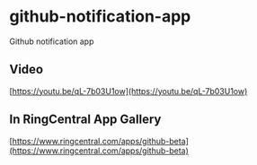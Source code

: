 # github-notification-app

Github notification app

## Video

[https://youtu.be/qL-7b03U1ow](https://youtu.be/qL-7b03U1ow)

## In RingCentral App Gallery

[https://www.ringcentral.com/apps/github-beta](https://www.ringcentral.com/apps/github-beta)
